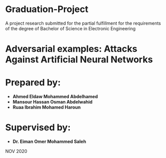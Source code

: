 # Graduation-Project

A project research submitted for the partial fulfillment for the requirements of the degree of Bachelor of Science in Electronic Engineering

# Adversarial examples: Attacks Against Artificial Neural Networks

# Prepared by: 
* **Ahmed Eldaw Mohammed Abdelhamed**
* **Mansour Hassan Osman Abdelwahid**
* **Ruaa Ibrahim Mohamed Haroun**

# Supervised by: 

* **Dr. Eiman Omer Mohammed Saleh**

NOV 2020

